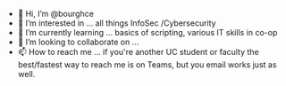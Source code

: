 - 👋 Hi, I’m @bourghce
- 👀 I’m interested in ... all things InfoSec /Cybersecurity
- 🌱 I’m currently learning ... basics of scripting, various IT skills in co-op
- 💞️ I’m looking to collaborate on ... 
- 📫 How to reach me ... if you're another UC student or faculty the best/fastest way to reach me is on Teams, but you email works just as well.

<!---
bourghce/bourghce is a ✨ special ✨ repository because its `README.md` (this file) appears on your GitHub profile.
You can click the Preview link to take a look at your changes.
--->
